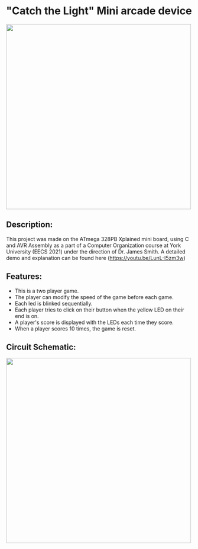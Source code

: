 # "Catch the Light" Mini arcade device
<img src="https://user-images.githubusercontent.com/47716543/104350286-fc234500-54d1-11eb-9d79-cf0031eb446f.jpg" width="500">

Description:
-----------
This project was made on the ATmega 328PB Xplained mini board, using C and AVR Assembly as a part of a Computer Organization course at York University (EECS 2021) under the direction of Dr. James Smith. A detailed demo and explanation can be found here (https://youtu.be/LunL-I5zm3w)

Features:
--------
* This is a two player game.
* The player can modify the speed of the game before each game.
* Each led is blinked sequentially.
* Each player tries to click on their button when the yellow LED on their end is on.
* A player's score is displayed with the LEDs each time they score.
* When a player scores 10 times, the game is reset.

Circuit Schematic:
-----------------
<img src="https://user-images.githubusercontent.com/47716543/104350523-3bea2c80-54d2-11eb-9adc-a255f88845c1.png" width="500">

 
